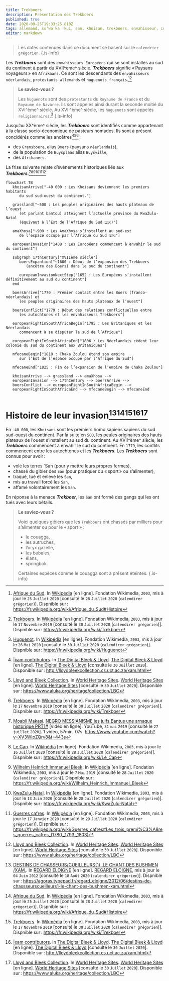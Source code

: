 ```yaml
---
title: Trekboers
description: Présentation des Trekboers
published: true
date: 2020-09-25T19:33:25.810Z
tags: allemand, ss’wa ka !kui, san, khoïsan, trekboers, envahisseur, colonisateur, néerlandais, français, huguenot, protestant, protestant allemand, huguenot français, !nussa !e
editor: markdown
---
```


> Les dates contenues dans ce document se basent sur le `calendrier grégorien`.
{.is-info}

Les ***Trekboers*** sont des `envahisseurs Européens` qui se sont installés au sud du continent à partir du XVII^ème^ siècle.
***Trekboers*** signifie « Paysans voyageurs » en `Afrikaans`. Ce sont les descendants des `envahisseurs` `néerlandais`, `protestants allemands` et `huguenots français`.[^4][^9]

> **Le saviez-vous ?**
> 
> Les `huguenots` sont des `protestants` du `Royaume de France` et du `Royaume de Navarre`. Ils sont appelés ainsi durant la seconde moitié du XVI^ème^ siècle.
> Au XVII^ème^ siècle, les `huguenots` sont appelés `religionnaires`.[^10]
{.is-info}

Jusqu’au XX^ème^ siècle, les ***Trekboers*** sont identifiés comme appartenant à la classe socio-économique de pasteurs nomades. Ils sont à présent concidérés comme les ancêtres[^1][^2][^9] :

- des `Grensboere`, alias `Boers` (paysans `néerlandais`),
- de la population de `Buysplaas` alias `Buysville`,
- des `Afrikaners`.

La frise suivante relate d’événements historiques liés aux ***Trekboers***.[^3][^5][^6][^7][^8][^2]

```mermaid
flowchart TB
   khoisanArrive["-40 000 : Les Khoïsans deviennent les premiers habitants
      du sud sud-ouest du continent."]
   
   grassland["~500 : Les peuples originaires des hauts plateaux de l’ouest
      (et parlant bantou) atteignent l’actuelle province du KwaZulu-Natal
      (équivaut à l’Est de l’Afrique du Sud 🇿🇦)"]
   
   amaXhosa["~900 : Les AmaXhosa s’installent au sud-est
      de l’espace occupé par l’Afrique du Sud 🇿🇦"]
   
   europeanInvasion["1488 : Les Européens commencent à envahir le sud du continent"]
   
   subgraph 17thCentury["XVIIème siècle"]
      boersExpantion["~1600 : Début de l’expansion des Trekboers
         (ancêtre des Boers) dans le sud du continent"]
      
      europeanInvasionNextStep["1652 : Les Européens s’installent définitivement au sud du continent"]
   end
   
   boersArrive["1770 : Premier contact entre les Boers (franco-néerlandais) et
      les peuples originaires des hauts plateaux de l’ouest"]
   
   boersConflict["1779 : Début des relations conflictuelles entre
      les autochtones et les envahisseurs Trekboers"]
         
   europeanFightInSouthAfricaBegin["1795 : Les Britaniques et les Néerlandais
      commencent à se disputer le sud de l’Afrique"]
   
   europeanFightInSouthAfricaEnd["1806 : Les Néerlandais cèdent leur colonie du sud du continent aux Britaniques"]
   
   mfecaneBegin["1818 : Chaka Zoulou étend son empire
      sur l’Est de l’espace occupé par l’Afrique du Sud"]
               
   mfecaneEnd["1825 : Fin de l’expansion de l’empire de Chaka Zoulou"]
      
   khoisanArrive --> grassland --> amaXhosa -->
   europeanInvasion --> 17thCentury --> boersArrive -->
   boersConflict --> europeanFightInSouthAfricaBegin -->
   europeanFightInSouthAfricaEnd --> mfecaneBegin --> mfecaneEnd
   
```

# Histoire de leur invasion[^11][^4][^9][^1][^2]

En `-40 000`, les `Khoïsans` sont les premiers homo sapiens sapiens du sud sud-ouest du continent. Par la suite en `500`, les peules originaires des hauts plateaux de l’ouest s’installent au sud du continent.
Au XVII^ème^ siècle, les ***Trekboers*** commencent à envahir le sud du continent. En `1779`, les conflits commencent entre les autochtones et les ***Trekboers***.
Les ***Trekboers*** sont connus pour avoir :

- volé les terres `San (pour y mettre leurs propres fermes),
- chassé du gibier des `San` (pour pratiquer du « sport » ou s’alimenter),
- traqué, tué et enlevé les `San`,
- mis au travail forcé les `San`,
- affamé volontairement les `San`.

En réponse à la menace ***Trekboer***, les `San` ont formé des gangs qui les ont tués avec leurs bétails.

> **Le saviez-vous ?**
> 
> Voici quelques gibiers que les `Trekboers` ont chassés par milliers pour s’alimenter ou pour le « sport » :
> 
> - le couagga,
> - les autruches, 
> - l’oryx gazelle,
> - les bubales,
> - élans,
> - springbok.
> 
> Certaines espèces comme le couagga sont à présent éteintes.
{.is-info}

[^1]: [|xam contributors](http://lloydbleekcollection.cs.uct.ac.za/xam.html). In [The Digital Bleek & Lloyd](http://lloydbleekcollection.cs.uct.ac.za). [The Digital Bleek & Lloyd](http://lloydbleekcollection.cs.uct.ac.za) [en ligne]. [The Digital Bleek & Lloyd](http://lloydbleekcollection.cs.uct.ac.za) [consulté le `30` `Juillet` `2020`]. Disponible sur : http://lloydbleekcollection.cs.uct.ac.za/xam.html

[^2]: [Lloyd and Bleek Collection](https://www.aluka.org/heritage/collection/LBC). In [World Heritage Sites](https://www.aluka.org/heritage). [World Heritage Sites](https://www.aluka.org/heritage) [en ligne]. [World Heritage Sites](https://www.aluka.org/heritage) [consulté le `30` `Juillet` `2020`]. Disponible sur : https://www.aluka.org/heritage/collection/LBC

[^3]: [Moabli Makasi](https://www.youtube.com/channel/UCjj4wUCAsYWITZQv4DbtPNw). [NEGRO MESSIANISME les juifs Bantus une arnaque historique PRT1#](https://www.youtube.com/watch?v=XV3WIpZQrv8&t=443s) [vidéo en ligne]. YouTube, `31` `mai` `2019` [consulté le `27` `juillet` `2020`]. 1 vidéo, 57min. 07s. https://www.youtube.com/watch?v=XV3WIpZQrv8&t=443s

[^4]: [Afrique du Sud](https://fr.wikipedia.org/wiki/Afrique_du_Sud#Histoire). In [Wikipédia](https://wikipedia.org) [en ligne]. Fondation Wikimedia, `2003`, mis à jour le `25` `Juillet` `2020` [consulté le `28` `Juillet` `2020` (`calendirer grégorien`)]. Dispnible sur : https://fr.wikipedia.org/wiki/Afrique_du_Sud#Histoire

[^5]: [Le Cap](https://fr.wikipedia.org/wiki/Le_Cap). In [Wikipédia](https://wikipedia.org) [en ligne]. Fondation Wikimedia, `2003`, mis à jour le `16` `Juillet` `2020` [consulté le `28` `Juillet` `2020` (`calendirer grégorien`)]. Dispnible sur : https://fr.wikipedia.org/wiki/Le_Cap

[^6]: [Wilhelm Heinrich Immanuel Bleek](https://fr.wikipedia.org/wiki/Wilhelm_Heinrich_Immanuel_Bleek). In [Wikipédia](https://wikipedia.org) [en ligne]. Fondation Wikimedia, `2003`, mis à jour le `7` `Mai` `2019` [consulté le `28` `Juillet` `2020` (`calendirer grégorien`)]. Dispnible sur : https://fr.wikipedia.org/wiki/Wilhelm_Heinrich_Immanuel_Bleek

[^7]: [KwaZulu-Natal](https://fr.wikipedia.org/wiki/KwaZulu-Natal). In [Wikipédia](https://wikipedia.org) [en ligne]. Fondation Wikimedia, `2003`, mis à jour le `13` `Juin` `2020` [consulté le `28` `Juillet` `2020` (`calendirer grégorien`)]. Dispnible sur : https://fr.wikipedia.org/wiki/KwaZulu-Natal

[^8]: [Guerres cafres](https://fr.wikipedia.org/wiki/Guerres_cafres#Les_trois_premi%C3%A8res_guerres_cafres_(1780,_1793,_1803)). In [Wikipédia](https://wikipedia.org) [en ligne]. Fondation Wikimedia, `2003`, mis à jour le `17` `Janvier` `2020` [consulté le `29` `Juillet` `2020` (`calendirer grégorien`)]. Dispnible sur : https://fr.wikipedia.org/wiki/Guerres_cafres#Les_trois_premi%C3%A8res_guerres_cafres_(1780,_1793,_1803)

[^9]: [Trekboers](https://fr.wikipedia.org/wiki/Trekboer). In [Wikipédia](https://wikipedia.org) [en ligne]. Fondation Wikimedia, `2003`, mis à jour le `17` `Novembre` `2019` [consulté le `30` `Juillet` `2020` (`calendirer grégorien`)]. Dispnible sur : https://fr.wikipedia.org/wiki/Trekboer

[^10]: [Huguenot](https://fr.wikipedia.org/wiki/Huguenot). In [Wikipédia](https://wikipedia.org) [en ligne]. Fondation Wikimedia, `2003`, mis à jour le `26` `Mai` `2020` [consulté le `30` `Juillet` `2020` (`calendirer grégorien`)]. Dispnible sur : https://fr.wikipedia.org/wiki/Huguenot

[^11]: [DESTINS DE CHASSEURS/CUEILLEURS(1) .LE CHANT DES BUSHMEN /XAM.](https://agoras.typepad.fr/regard_eloigne/2012/06/destins-de-chassseurscueilleurs1-le-chant-des-bushmen-xam.html). In [REGARD ELOIGNE](https://agoras.typepad.fr/) [en ligne]. [REGARD ELOIGNE](https://agoras.typepad.fr/), mis à jour le `04` `Juin` `2012` [consulté le `18` `Août` `2020` (`calendirer grégorien`)]. Dispnible sur : https://agoras.typepad.fr/regard_eloigne/2012/06/destins-de-chassseurscueilleurs1-le-chant-des-bushmen-xam.html